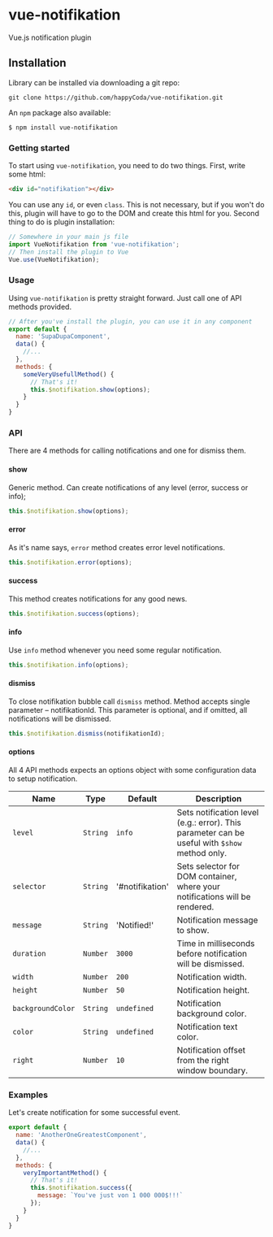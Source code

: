 # vue-notifikation
Vue.js notification plugin

## Installation
Library can be installed via downloading a git repo:

```shell
git clone https://github.com/happyCoda/vue-notifikation.git
```

An `npm` package also available:

```shell
$ npm install vue-notifikation
```

### Getting started
To start using `vue-notifikation`, you need to do two things. First, write some html:

```html
<div id="notifikation"></div>
```
You can use any `id`, or even `class`. This is not necessary, but if you won't do this, plugin will have to go to the DOM and create this html for you. Second thing to do is plugin installation:

```js
// Somewhere in your main js file
import VueNotifikation from 'vue-notifikation';
// Then install the plugin to Vue
Vue.use(VueNotifikation);
```

### Usage
Using `vue-notifikation` is pretty straight forward. Just call one of API methods provided.

```js
// After you've install the plugin, you can use it in any component
export default {
  name: 'SupaDupaComponent',
  data() {
    //...
  },
  methods: {
    someVeryUsefullMethod() {
      // That's it!
      this.$notifikation.show(options);
    }
  }
}
```

### API
There are 4 methods for calling notifications and one for dismiss them.

#### show
Generic method. Can create notifications of any level (error, success or info);

```js
this.$notifikation.show(options);
```

#### error
As it's name says, `error` method creates error level notifications.

```js
this.$notifikation.error(options);
```

#### success
This method creates notifications for any good news.

```js
this.$notifikation.success(options);
```

#### info
Use `info` method whenever you need some regular notification.

```js
this.$notifikation.info(options);
```

#### dismiss
To close notifikation bubble call `dismiss` method. Method accepts single parameter – notifikationId. This parameter is optional, and if omitted, all notifications will be dismissed.

```js
this.$notifikation.dismiss(notifikationId);
```

#### options
All 4 API methods expects an options object with some configuration data to setup notification.

| Name | Type | Default | Description |
|---|---|---|---|
| `level` | `String` | `info` |  Sets notification level (e.g.: error). This parameter can be useful with `$show` method only. |
| `selector` | `String` | '#notifikation' | Sets selector for DOM container, where your notifications will be rendered. |
| `message` | `String` | 'Notified!' | Notification message to show. |
| `duration` | `Number` | `3000` |  Time in milliseconds before notification will be dismissed. |
| `width` | `Number` | `200` |  Notification width. |
| `height` | `Number` | `50` |  Notification height. |
| `backgroundColor` | `String` | `undefined` |  Notification background color. |
| `color` | `String` | `undefined` |  Notification text color. |
| `right` | `Number` | `10` |  Notification offset from the right window boundary. |

### Examples
Let's create notification for some successful event.

```js
export default {
  name: 'AnotherOneGreatestComponent',
  data() {
    //...
  },
  methods: {
    veryImportantMethod() {
      // That's it!
      this.$notifikation.success({
        message: `You've just von 1 000 000$!!!`
      });
    }
  }
}
```
